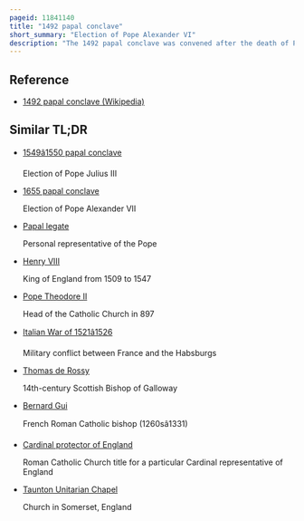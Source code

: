 ```yaml
---
pageid: 11841140
title: "1492 papal conclave"
short_summary: "Election of Pope Alexander VI"
description: "The 1492 papal conclave was convened after the death of Pope Innocent VIII. It was the first Papal Conclave in the Sistine Chapel."
---
```


## Reference

- [1492 papal conclave (Wikipedia)](https://en.wikipedia.org/?curid=11841140)

## Similar TL;DR

- [1549â1550 papal conclave](/tldr/en/15491550-papal-conclave)

  Election of Pope Julius III

- [1655 papal conclave](/tldr/en/1655-papal-conclave)

  Election of Pope Alexander VII

- [Papal legate](/tldr/en/papal-legate)

  Personal representative of the Pope

- [Henry VIII](/tldr/en/henry-viii)

  King of England from 1509 to 1547

- [Pope Theodore II](/tldr/en/pope-theodore-ii)

  Head of the Catholic Church in 897

- [Italian War of 1521â1526](/tldr/en/italian-war-of-15211526)

  Military conflict between France and the Habsburgs

- [Thomas de Rossy](/tldr/en/thomas-de-rossy)

  14th-century Scottish Bishop of Galloway

- [Bernard Gui](/tldr/en/bernard-gui)

  French Roman Catholic bishop (1260sâ1331)

- [Cardinal protector of England](/tldr/en/cardinal-protector-of-england)

  Roman Catholic Church title for a particular Cardinal representative of England

- [Taunton Unitarian Chapel](/tldr/en/taunton-unitarian-chapel)

  Church in Somerset, England
